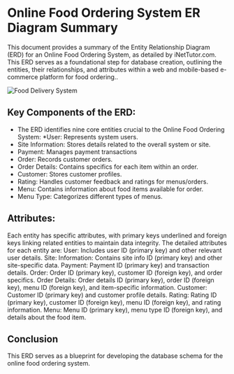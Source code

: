 # Online Food Ordering System ER Diagram Summary

This document provides a summary of the Entity Relationship Diagram (ERD) for an Online Food Ordering System, as detailed by iNetTutor.com. This ERD serves as a foundational step for database creation, outlining the entities, their relationships, and attributes within a web and mobile-based e-commerce platform for food ordering..

![Food Delivery System](fms.gif)

## Key Components of the ERD:

* The ERD identifies nine core entities crucial to the Online Food Ordering System:
*User: Represents system users.
* Site Information: Stores details related to the overall system or site.
* Payment: Manages payment transactions
* Order: Records customer orders.
* Order Details: Contains specifics for each item within an order.
* Customer: Stores customer profiles.
* Rating: Handles customer feedback and ratings for menus/orders.
* Menu: Contains information about food items available for order.
* Menu Type: Categorizes different types of menus.

## Attributes:

Each entity has specific attributes, with primary keys underlined and foreign keys linking related entities to maintain data integrity. The detailed attributes for each entity are:
User: Includes user ID (primary key) and other relevant user details.
Site: Information: Contains site info ID (primary key) and other site-specific data.
Payment: Payment ID (primary key) and transaction details.
Order: Order ID (primary key), customer ID (foreign key), and order specifics.
Order Details: Order details ID (primary key), order ID (foreign key), menu ID (foreign key), and item-specific information.
Customer: Customer ID (primary key) and customer profile details.
Rating: Rating ID (primary key), customer ID (foreign key), menu ID (foreign key), and rating information.
Menu: Menu ID (primary key), menu type ID (foreign key), and details about the food item.

## Conclusion
This ERD serves as a blueprint for developing the database schema for the online food ordering system.

